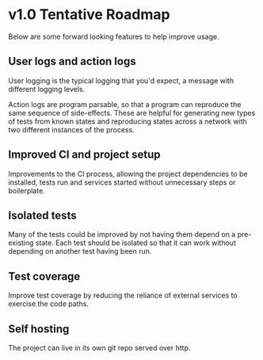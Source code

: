 # v1.0 Tentative Roadmap

Below are some forward looking features to help improve usage.

## User logs and action logs

User logging is the typical logging that you'd expect, a message with different
logging levels.

Action logs are program parsable, so that a program can reproduce the same
sequence of side-effects. These are helpful for generating new types of tests
from known states and reproducing states across a network with two different
instances of the process.

## Improved CI and project setup

Improvements to the CI process, allowing the project dependencies to be
installed, tests run and services started without unnecessary steps or
boilerplate.

## Isolated tests

Many of the tests could be improved by not having them depend on a pre-existing
state. Each test should be isolated so that it can work without depending on
another test having been run.

## Test coverage

Improve test coverage by reducing the reliance of external services to exercise
the code paths.

## Self hosting

The project can live in its own git repo served over http.
